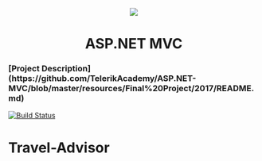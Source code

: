 <p align="center">
<a href="http://academy.telerik.com/">
<img src="https://camo.githubusercontent.com/08ecbe7b67d65cc7c6990787e2836b27b4296f2d/68747470733a2f2f7261772e6769746875622e636f6d2f666c65787472792f54656c6572696b2d41636164656d792f6d61737465722f50726f6772616d6d696e6725323077697468253230432532332f436f6465732f4f746865722f54656c6572696b2e706e67"/>
</a>
<h1 align="center">ASP.NET MVC</h1>
<h3>[Project Description](https://github.com/TelerikAcademy/ASP.NET-MVC/blob/master/resources/Final%20Project/2017/README.md)</h3>

[![Build Status](http://localhost:8080/job/Travel%20Advisor%20automatic%20build/badge/icon)](http://localhost:8080/job/Travel%20Advisor%20automatic%20build/)

# Travel-Advisor
